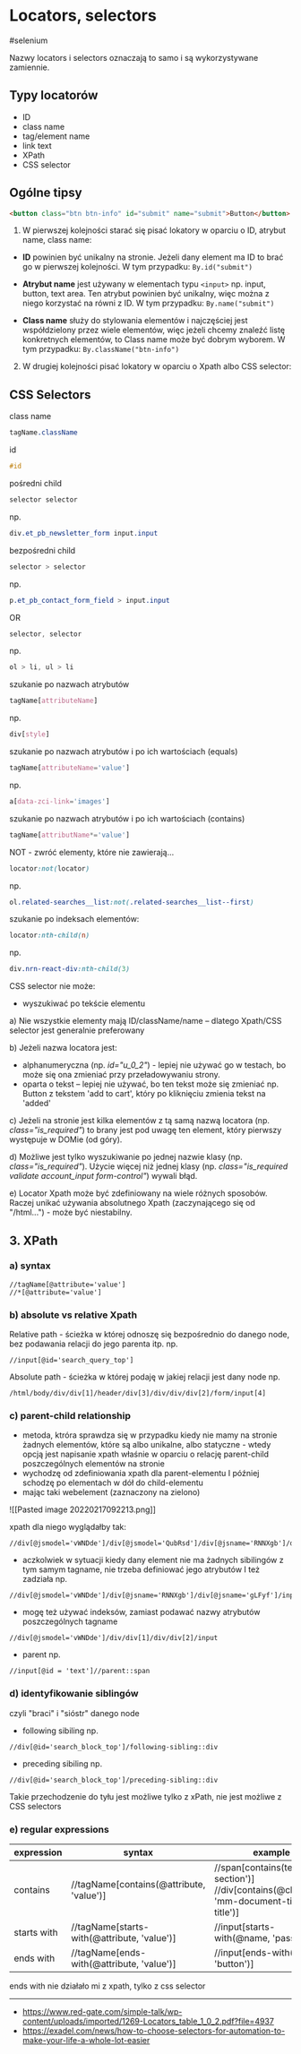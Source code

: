# Locators, selectors
#selenium

Nazwy locators i selectors oznaczają to samo i są wykorzystywane zamiennie.

## Typy locatorów
* ID
* class name
* tag/element name
* link text
* XPath
* CSS selector

## Ogólne tipsy

```html
<button class="btn btn-info" id="submit" name="submit">Button</button>
```

1. W pierwszej kolejności starać się pisać lokatory w oparciu o ID, atrybut name, class name:

-  **ID** powinien być unikalny na stronie. Jeżeli dany element ma ID to brać go w pierwszej kolejności. W tym przypadku: `By.id("submit")`

- **Atrybut name** jest używany w elementach typu `<input>` np. input, button, text area. Ten atrybut powinien być unikalny, więc można z niego korzystać na równi z ID. W tym przypadku: `By.name("submit")`

- **Class name** służy do stylowania elementów i najczęściej jest współdzielony przez wiele elementów, więc jeżeli chcemy znaleźć listę konkretnych elementów, to Class name może być dobrym wyborem. W tym przypadku: `By.className("btn-info")`

2. W drugiej kolejności pisać lokatory w oparciu o Xpath albo CSS selector:




## CSS Selectors

class name
```css
tagName.className
```

id
```css
#id
```

pośredni child
```css
selector selector
```
np.
```css
div.et_pb_newsletter_form input.input
```

bezpośredni child
```css
selector > selector
```
np.
```css
p.et_pb_contact_form_field > input.input
```

OR
```css
selector, selector
```
np.
```css
ol > li, ul > li
```

szukanie po nazwach atrybutów
```css
tagName[attributeName]
```
np.
```css
div[style]
```

szukanie po nazwach atrybutów i po ich wartościach (equals)
```css
tagName[attributeName='value']
```
np.
```css
a[data-zci-link='images']
```

szukanie po nazwach atrybutów i po ich wartościach (contains)
```css
tagName[attributName*='value']
```

NOT - zwróć elementy, które nie zawierają...
```css
locator:not(locator)
```
np.
```css
ol.related-searches__list:not(.related-searches__list--first)
```

szukanie po indeksach elementów:
```css
locator:nth-child(n)
```

np.
```css
div.nrn-react-div:nth-child(3)
```

CSS selector nie może:
- wyszukiwać po tekście elementu




a) Nie wszystkie elementy mają ID/className/name – dlatego Xpath/CSS selector jest generalnie preferowany

b) Jeżeli nazwa locatora jest:
* alphanumeryczna (np. *id="u_0_2"*) - lepiej nie używać go w testach, bo może się ona zmieniać przy przeładowywaniu strony.
* oparta o tekst – lepiej nie używać, bo ten tekst może się zmieniać np. Button z tekstem 'add to cart', który po kliknięciu zmienia tekst na 'added'

c) Jeżeli na stronie jest kilka elementów z tą samą nazwą locatora (np. *class="is_required"*) to brany jest pod uwagę ten element, który pierwszy występuje w DOMie (od góry).

d) Możliwe jest tylko wyszukiwanie po jednej nazwie klasy (np. *class="is_required"*). Użycie więcej niż jednej klasy (np. *class="is_required validate account_input form-control"*) wywali błąd. 

e) Locator Xpath może być zdefiniowany na wiele różnych sposobów. Raczej unikać używania absolutnego Xpath (zaczynającego się od "/html...") - może być niestabilny.

## 3. XPath
### a) syntax
```properties
//tagName[@attribute='value'] 
//*[@attribute='value']
```

### b) absolute vs relative Xpath

Relative path - ścieżka w której odnoszę się bezpośrednio do danego node, bez podawania relacji do jego parenta itp. np.
```
//input[@id='search_query_top']
```

Absolute path - ścieżka w której podaję w jakiej relacji jest dany node np. 
```properties
/html/body/div/div[1]/header/div[3]/div/div/div[2]/form/input[4]
```

### c) parent-child relationship
* metoda, ktróra sprawdza się w przypadku kiedy nie mamy na stronie żadnych elementów, które są albo unikalne, albo statyczne - wtedy opcją jest napisanie xpath właśnie w oparciu o relację parent-child poszczególnych elementów na stronie 
* wychodzę od zdefiniowania xpath dla parent-elementu I później schodzę po elementach w dół do child-elementu
* mając taki webelement (zaznaczony na zielono) 

![[Pasted image 20220217092213.png]]

xpath dla niego wyglądałby tak:
```
//div[@jsmodel='vWNDde']/div[@jsmodel='QubRsd']/div[@jsname='RNNXgb']/div[@class='SDkEP']/div[@jsname='gLFyf']/input[@name='q'] 
```

* aczkolwiek w sytuacji kiedy dany element nie ma żadnych sibilingów z tym samym tagname, nie trzeba definiować jego atrybutów I też zadziała np.
```
//div[@jsmodel='vWNDde']/div[@jsname='RNNXgb']/div[@jsname='gLFyf']/input[@name='q']
```

* mogę też używać indeksów, zamiast podawać nazwy atrybutów poszczególnych tagname
```
//div[@jsmodel='vWNDde']/div/div[1]/div/div[2]/input
```

* parent np.
```
//input[@id = 'text']//parent::span
```


### d) identyfikowanie siblingów
czyli "braci" i "sióstr" danego node

* following sibiling np.
```
//div[@id='search_block_top']/following-sibling::div
```

* preceding sibiling np.
```
//div[@id='search_block_top']/preceding-sibling::div
```
Takie przechodzenie do tyłu jest możliwe tylko z xPath, nie jest możliwe z CSS selectors


### e) regular expressions

| expression | syntax | example |
| ----------- | ----------- | ----------- |
| contains | //tagName[contains(@attribute, 'value')] | //span[contains(text(),'Add section')] //div[contains(@class, 'mm-document-tile-grid-title')]|
| starts with | //tagName[starts-with(@attribute, 'value')] | //input[starts-with(@name, 'pass')] |
| ends with | //tagName[ends-with(@attribute, 'value')] | //input[ends-with(@id, 'button')] |

ends with nie działało mi z xpath, tylko z css selector

---
* https://www.red-gate.com/simple-talk/wp-content/uploads/imported/1269-Locators_table_1_0_2.pdf?file=4937
* https://exadel.com/news/how-to-choose-selectors-for-automation-to-make-your-life-a-whole-lot-easier